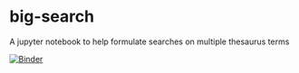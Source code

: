 # big-search
A jupyter notebook to help formulate searches on multiple thesaurus terms

[![Binder](https://mybinder.org/badge.svg)](https://mybinder.org/v2/gh/Mognar/big-search/master)
